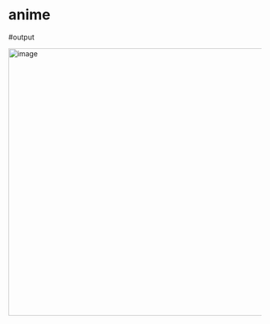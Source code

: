 # anime

#output

<img width="532" alt="image" src="https://github.com/madhupriyakamuni/anime/assets/159266275/835c710e-0662-4747-a2b6-d2107a9e4348">
